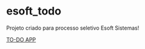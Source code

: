 # esoft_todo

Projeto criado para processo seletivo Esoft Sistemas!

[TO-DO APP](https://user-images.githubusercontent.com/46230696/171339798-123e1cee-b162-47f5-8b85-7dbd97ea8a26.png)
